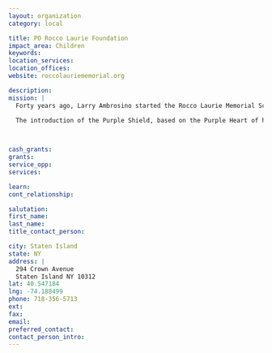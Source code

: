 ```yaml
---
layout: organization
category: local

title: PO Rocco Laurie Foundation
impact_area: Children
keywords: 
location_services: 
location_offices: 
website: roccolauriememorial.org

description: 
mission: |
  Forty years ago, Larry Ambrosino started the Rocco Laurie Memorial Scholarship Game in memory of Officer Laurie. In Rocco’s name, Larry has managed to help deserving junior high-schoolers accomplish even more by giving them a chance to succeed in life through education. Proceeds from the basketball game tickets all go to the scholarship fund. Along with these proceeds, we also accept and appreciate donations from you, good people who, just like Rocco, wish to see the next generation succeed.

  The introduction of the Purple Shield, based on the Purple Heart of highest U.S. Military honor saw that heroes like Rocco Laurie received due respect and reputation. In addition to the new medal came a new motto “Fidelis Ad Mortem” or “Faithful Until Death”. For cops like Rocco Laurie, who have died in the line of duty, there could not be a more true statement.

  

cash_grants: 
grants: 
service_opp: 
services: 

learn: 
cont_relationship: 

salutation: 
first_name: 
last_name: 
title_contact_person: 

city: Staten Island
state: NY
address: |
  294 Crown Avenue     
  Staten Island NY 10312
lat: 40.547184
lng: -74.188499
phone: 718-356-5713
ext: 
fax: 
email: 
preferred_contact: 
contact_person_intro: 
---
```

